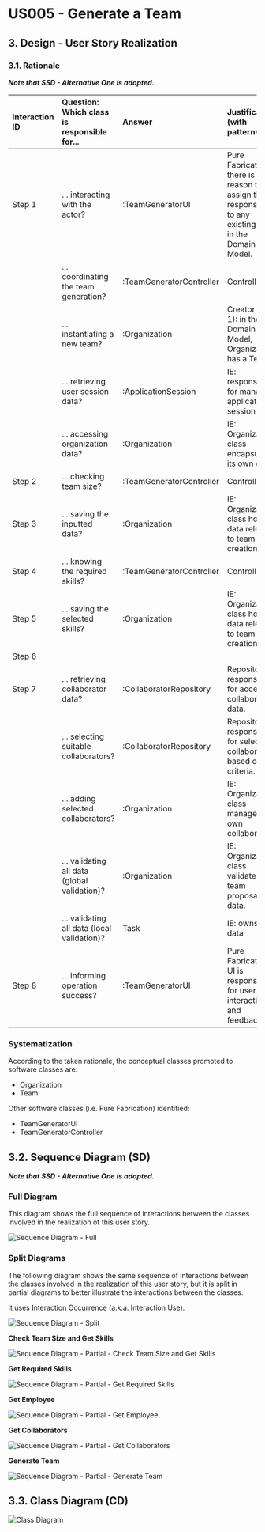 # US005 - Generate a Team 

## 3. Design - User Story Realization 

### 3.1. Rationale

_**Note that SSD - Alternative One is adopted.**_

| Interaction ID | Question: Which class is responsible for...  | Answer                   | Justification (with patterns)                                                                                 |
|:---------------|:---------------------------------------------|:-------------------------|:--------------------------------------------------------------------------------------------------------------|
| Step 1         | ... interacting with the actor?              | :TeamGeneratorUI         | Pure Fabrication: there is no reason to assign this responsibility to any existing class in the Domain Model. |
|                | ... coordinating the team generation?        | :TeamGeneratorController | Controller                                                                                                    |
|                | ... instantiating a new team?                | :Organization            | Creator (Rule 1): in the Domain Model, Organization has a Team.                                               |
|                | ... retrieving user session data?            | :ApplicationSession      | IE: responsible for managing application session data.                                                        |
|                | ... accessing organization data?             | :Organization            | IE: Organization class encapsulates its own data.                                                             |
| Step 2         | ... checking team size?                      | :TeamGeneratorController | Controller                                                                                                    |
| Step 3         | ... saving the inputted data?                | :Organization            | IE: Organization class holds data relevant to team creation.                                                  |
| Step 4         | ... knowing the required skills?             | :TeamGeneratorController | Controller                                                                                                    |
| Step 5         | ... saving the selected skills?              | :Organization            | IE: Organization class holds data relevant to team creation.                                                  |
| Step 6         |                                              |                          |                                                                                                               |
| Step 7         | ... retrieving collaborator data?            | :CollaboratorRepository  | Repository: responsible for accessing collaborator data.                                                      |
|                | ... selecting suitable collaborators?        | :CollaboratorRepository  | Repository: responsible for selecting collaborators based on criteria.                                        |
|                | ... adding selected collaborators?           | :Organization            | IE: Organization class manages its own collaborators.                                                         |
|                | ... validating all data (global validation)? | :Organization            | IE: Organization class validates team proposal data.                                                          |
|                | ... validating all data (local validation)?  | Task                     | IE: owns its data                                                                                             |
| Step 8         | ... informing operation success?             | :TeamGeneratorUI         | Pure Fabrication: UI is responsible for user interactions and feedback.                                       |


### Systematization ##

According to the taken rationale, the conceptual classes promoted to software classes are: 

* Organization
* Team

Other software classes (i.e. Pure Fabrication) identified: 

* TeamGeneratorUI  
* TeamGeneratorController


## 3.2. Sequence Diagram (SD)

_**Note that SSD - Alternative One is adopted.**_

### Full Diagram

This diagram shows the full sequence of interactions between the classes involved in the realization of this user story.

![Sequence Diagram - Full](svg/us005-sequence-diagram-full.svg)

### Split Diagrams

The following diagram shows the same sequence of interactions between the classes involved in the realization of this user story, but it is split in partial diagrams to better illustrate the interactions between the classes.

It uses Interaction Occurrence (a.k.a. Interaction Use).

![Sequence Diagram - Split](svg/us005-sequence-diagram-split.svg)

**Check Team Size and Get Skills**

![Sequence Diagram - Partial - Check Team Size and Get Skills](svg/us005-sequence-diagram-partial-check-team-size-and-get-skills.svg)

**Get Required Skills**

![Sequence Diagram - Partial - Get Required Skills](svg/us005-sequence-diagram-partial-get-required-skills.svg)

**Get Employee**

![Sequence Diagram - Partial - Get Employee](svg/us005-sequence-diagram-partial-get-employee.svg)

**Get Collaborators**

![Sequence Diagram - Partial - Get Collaborators](svg/us005-sequence-diagram-partial-get-collaborators.svg)

**Generate Team**

![Sequence Diagram - Partial - Generate Team](svg/us005-sequence-diagram-partial-generate-team.svg)

## 3.3. Class Diagram (CD)

![Class Diagram](svg/us005-class-diagram.svg)